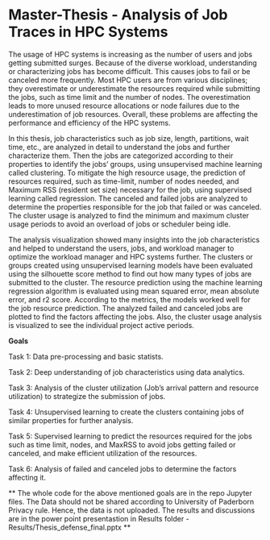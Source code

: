 # Master-Thesis - Analysis of Job Traces in HPC Systems
The usage of HPC systems is increasing as the number of users and
jobs getting submitted surges. Because of the diverse workload, understanding or
characterizing jobs has become difficult. This causes jobs to fail or be canceled
more frequently. Most HPC users are from various disciplines; they overestimate or
underestimate the resources required while submitting the jobs, such as time limit and
the number of nodes. The overestimation leads to more unused resource allocations
or node failures due to the underestimation of job resources. Overall, these problems
are affecting the performance and efficiency of the HPC systems.

In this thesis, job characteristics such as job size, length, partitions, wait time, etc.,
are analyzed in detail to understand the jobs and further characterize them. Then
the jobs are categorized according to their properties to identify the jobs’ groups,
using unsupervised machine learning called clustering. To mitigate the high resource
usage, the prediction of resources required, such as time-limit, number of nodes
needed, and Maximum RSS (resident set size) necessary for the job, using supervised
learning called regression. The canceled and failed jobs are analyzed to determine
the properties responsible for the job that failed or was canceled. The cluster usage
is analyzed to find the minimum and maximum cluster usage periods to avoid an
overload of jobs or scheduler being idle.

The analysis visualization showed many insights into the job characteristics and helped
to understand the users, jobs, and workload manager to optimize the workload manager
and HPC systems further. The clusters or groups created using unsupervised learning
models have been evaluated using the silhouette score method to find out how many
types of jobs are submitted to the cluster. The resource prediction using the machine
learning regression algorithm is evaluated using mean squared error, mean absolute
error, and r2 score. According to the metrics, the models worked well for the job
resource prediction. The analyzed failed and canceled jobs are plotted to find the
factors affecting the jobs. Also, the cluster usage analysis is visualized to see the
individual project active periods.

**Goals**

Task 1: Data pre-processing and basic statists.

Task 2: Deep understanding of job characteristics using data analytics.

Task 3: Analysis of the cluster utilization (Job’s arrival pattern and resource utilization) to strategize the submission of jobs.

Task 4: Unsupervised learning to create the clusters containing jobs of similar properties for further analysis.

Task 5: Supervised learning to predict the resources required for the jobs such as time limit, nodes, and MaxRSS to avoid jobs getting failed or canceled, and make efficient utilization of the resources.

Task 6: Analysis of failed and canceled jobs to determine the factors affecting it.

** The whole code for the above mentioned goals are in the repo Jupyter files. The Data should not be shared according to University of Paderborn Privacy rule. Hence, the data is not uploaded. The results and discussions are in the power point presentastion in Results folder - Results/Thesis_defense_final.pptx **



